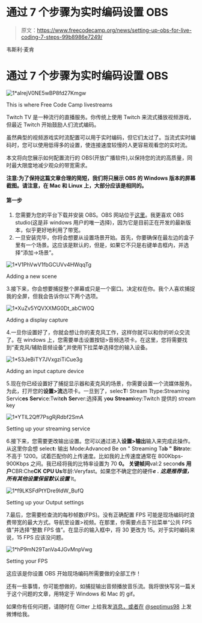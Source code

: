 # 通过 7 个步骤为实时编码设置 OBS

> 原文：<https://www.freecodecamp.org/news/setting-up-obs-for-live-coding-7-steps-99b8986e7249/>

韦斯利·麦肯

# 通过 7 个步骤为实时编码设置 OBS

![1*aIrejV0NE5wBP8fd27Kmgw](img/cec7596d29a3654f3e6d8a35c00d2d7a.png)

This is where Free Code Camp livestreams

Twitch TV 是一种流行的直播服务。你传统上使用 Twitch 来流式播放视频游戏，但最近 Twitch 开始鼓励人们流式编码。

虽然典型的视频游戏实时流配置可以用于实时编码，但它们太过了。当流式实时编码时，您可以使用低得多的设置，使连接速度较慢的人更容易观看您的实时流。

本文将向您展示如何配置流行的 OBS(开放广播软件),以保持您的流的高质量，同时最大限度地减少观众的带宽需求。

**注意:为了保持这篇文章合理的简短，我们将只展示 OBS 的 Windows 版本的屏幕截图。请注意，在 Mac 和 Linux 上，大部分应该是相同的。**

#### 第一步

1.  您需要为您的平台下载并安装 OBS。OBS 网站位于[这里](https://obsproject.com/)。我更喜欢 OBS studio(这是非 windows 用户的唯一选择)，因为它是目前正在开发的最新版本，似乎更好地利用了带宽。
2.  一旦安装完毕，你将会想要从设置场景开始。首先，你要确保在最左边的盒子里有一个场景。这应该是默认的，但是，如果它不只是右键单击框内，并选择“添加->场景”。

![1*V1PhVwV1fbGCUVv4HWqqTg](img/b0d8c9d2e27fbe91b7f9ceedb83573f6.png)

Adding a new scene

3.接下来，你会想要捕捉整个屏幕或只是一个窗口。决定权在你。我个人喜欢捕捉我的全屏，但我会告诉你以下两个选项。

![1*XuZv5YQVXXMG0Dt_abCW0Q](img/633f0b29a4b768d1e98d8c7d0083762c.png)

Adding a display capture

4.一旦你设置好了，你就会想让你的麦克风工作，这样你就可以和你的听众交流了。在 windows 上，您需要单击设置按钮>音频选项卡。在这里，您将需要找到“麦克风/辅助音频设备”,并使用下拉菜单选择您的输入设备。

![1*53JeBiTY7JVxgziTiCue3g](img/c8b048c8228d449c67fbd199cb1f5be8.png)

Adding an input capture device

5.现在你已经设置好了捕捉显示器和麦克风的场景，你需要设置一个流媒体服务。为此，打开您的**设置>流**选项卡。一旦到了，selec**T:**
Stream Ttype:Streaming Servic**es**
**Serv**ice:Twit**ch**
**Ser**ver:选择离 y**ou**
**Stream**key:Twitch 提供的 stream key

![1*YTlL2Qff7PsgRjRdbf2SmA](img/7aacce06b5db3b3c1884f8b77c2c9525.png)

Setting up your streaming service

6.接下来，您需要更改输出设置。您可以通过进入**设置>输出**输入来完成此操作。从这里你会想 selec**t:**
输出 Mode:Advanced
Be on " Streaming Ta**b "**
**Bitr**ate:不高于 1200。试着匹配你的上传速度。比如我的上传速度通常在 800Kbps-900Kbps 之间。我已经将我的比特率设置为 70 **0。**
**关键帧间**val:2 secon**ds**
**用户**CBR:Che**CK**
**CPU Us**年龄:Veryfast。如果您不确定您的硬件***e .***
***这是推荐值，所有其他设置保留默认设置*** lt。

![1*f9LKSFdPtYDre9ldW_BufQ](img/b923154dc06e3ede6d0a75805541c969.png)

Setting up your Output settings

7.最后，您需要检查流的每秒帧数(FPS)。没有正确配置 FPS 可能是现场编码时浪费带宽的最大方式。导航至设置>视频。在那里，你需要点击下拉菜单“公共 FPS 值”并选择“整数 FPS 值”。在显示的输入框中，将 30 更改为 15。对于实时编码来说，15 FPS 应该没问题。

![1*hP9mN29TanVa4JGvMnpVwg](img/12b6b668a4744e1be09aa657f400d167.png)

Setting your FPS

这应该是你设置 OBS 开始现场编码所需要做的全部工作！

还有一些事情，你可能想做的，如捕捉输出音频播放音乐流。我将很快写另一篇关于这个问题的文章，用特定于 Windows 和 Mac 的 gif。

如果你有任何问题，请随时在 Gitter 上给我发[消息，或者在](http://gitter.im/septimus) [@septimus98](https://twitter.com/septimus98) 上发微博给我。